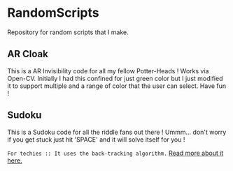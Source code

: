 # RandomScripts
Repository for random scripts that I make. 

## AR Cloak

This is a AR Invisibility code for all my fellow Potter-Heads ! Works via Open-CV. Initially I had this confined for just green color but I just modified it to support multiple and a range of color that the user can select. Have fun !

## Sudoku

This is a Sudoku code for all the riddle fans out there ! Ummm... don't worry if you get stuck just hit 'SPACE' and it will solve itself for you !

`For techies :: It uses the back-tracking algorithm.`
[Read more about it here.](https://en.wikipedia.org/wiki/Backtracking)

